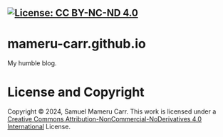 [![License: CC BY-NC-ND 4.0](https://img.shields.io/badge/license-CC--BY--NC--ND--4.0-lightgrey)](https://creativecommons.org/licenses/by-nc-nd/4.0/)
---
# mameru-carr.github.io
My humble blog.

# License and Copyright
Copyright &copy; 2024, Samuel Mameru Carr.
This work is licensed under a [Creative Commons Attribution-NonCommercial-NoDerivatives 4.0 International](https://creativecommons.org/licenses/by-nc-nd/4.0/) License.